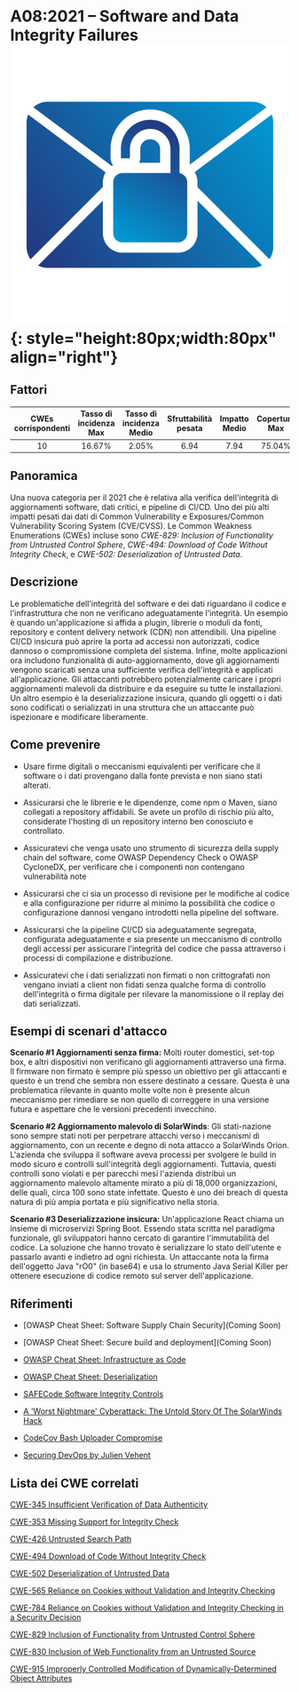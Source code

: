 # A08:2021 – Software and Data Integrity Failures    ![icon](OWASP%20Top%2010/Top10/2021/docs/assets/TOP_10_Icons_Final_Software_and_Data_Integrity_Failures.png){: style="height:80px;width:80px" align="right"}

## Fattori

| CWEs corrispondenti | Tasso di incidenza Max | Tasso di incidenza Medio | Sfruttabilità pesata | Impatto Medio | Copertura Max | Copertura media | Occorrenze Totali | CVE Totali |
|:-------------:|:--------------------:|:--------------------:|:--------------:|:--------------:|:----------------------:|:---------------------:|:-------------------:|:------------:|
| 10          | 16.67%             | 2.05%              | 6.94                 | 7.94                | 75.04%       | 45.35%       | 47,972            | 1,152      |

## Panoramica

Una nuova categoria per il 2021 che è relativa alla verifica dell'integrità di aggiornamenti software, 
dati critici, e pipeline di CI/CD. Uno dei più alti impatti pesati dai dati di 
Common Vulnerability e Exposures/Common Vulnerability Scoring System (CVE/CVSS). 
Le Common Weakness Enumerations (CWEs) incluse sono
*CWE-829: Inclusion of Functionality from Untrusted Control Sphere*,
*CWE-494: Download of Code Without Integrity Check*, e 
*CWE-502: Deserialization of Untrusted Data*.

## Descrizione 

Le problematiche dell'integrità del software e dei dati riguardano il codice e l'infrastruttura
che non ne verificano adeguatamente l'integrità. Un esempio è quando un'applicazione si affida a plugin, librerie o moduli da fonti, repository e content delivery network (CDN) non attendibili.
Una pipeline CI/CD insicura può aprire la porta ad accessi non autorizzati, codice dannoso o compromissione completa del sistema.
Infine, molte applicazioni ora includono funzionalità di auto-aggiornamento, dove gli
aggiornamenti vengono scaricati senza una sufficiente verifica dell'integrità e
applicati all'applicazione. Gli attaccanti potrebbero
potenzialmente caricare i propri aggiornamenti malevoli da distribuire e da eseguire su tutte le
installazioni. Un altro esempio è la deserializzazione insicura, quando gli
oggetti o i dati sono codificati o serializzati in una struttura che un
attaccante può ispezionare e modificare liberamente.

## Come prevenire

-   Usare firme digitali o meccanismi equivalenti per verificare che il software o i dati provengano dalla fonte prevista e non siano stati alterati.

-   Assicurarsi che le librerie e le dipendenze, come npm o Maven, siano collegati a repository affidabili. Se avete un profilo di rischio più alto, considerate l'hosting di un repository interno ben conosciuto e controllato.

-   Assicuratevi che venga usato uno strumento di sicurezza della supply chain del software, come OWASP
    Dependency Check o OWASP CycloneDX, per verificare che i componenti non contengano vulnerabilità note

-   Assicurarsi che ci sia un processo di revisione per le modifiche al codice e alla configurazione per ridurre al minimo la possibilità che codice o configurazione dannosi vengano introdotti nella pipeline del software.

-   Assicurarsi che la pipeline CI/CD sia adeguatamente segregata, configurata adeguatamente e sia presente un meccanismo di controllo degli accessi per assicurare l'integrità del codice che passa attraverso i processi di compilazione e distribuzione.

-   Assicuratevi che i dati serializzati non firmati o non crittografati non vengano inviati a
    client non fidati senza qualche forma di controllo dell'integrità o firma digitale
    per rilevare la manomissione o il replay dei dati serializzati.

## Esempi di scenari d'attacco

**Scenario #1 Aggiornamenti senza firma:** Molti router domestici, set-top box, 
e altri dispositivi non verificano gli aggiornamenti attraverso una
firma. Il firmware non firmato è sempre più spesso un obiettivo per gli attaccanti e 
questo è un trend che sembra non essere destinato a cessare. Questa è una problematica rilevante in quanto molte volte 
non è presente alcun meccanismo per rimediare se non quello di correggere in una versione futura e
aspettare che le versioni precedenti invecchino.

**Scenario #2 Aggiornamento malevolo di SolarWinds**: Gli stati-nazione sono sempre stati noti 
per perpetrare attacchi verso i meccanismi di aggiornamento, con un recente e degno di nota attacco
a SolarWinds Orion. L'azienda che sviluppa il software aveva 
processi per svolgere le build in modo sicuro e controlli sull'integrità degli aggiornamenti. 
Tuttavia, questi controlli sono violati e per parecchi mesi l'azienda distribuì un aggiornamento malevolo altamente mirato
a più di 18,000 organizzazioni, delle quali, circa 100 sono state infettate. Questo è uno dei breach di questa natura di più ampia portata e più significativo nella storia.

**Scenario #3 Deserializzazione insicura:** Un'applicazione React chiama un
insieme di microservizi Spring Boot. Essendo stata scritta nel paradigma funzionale, 
gli sviluppatori hanno cercato di garantire l'immutabilità del codice. La soluzione che hanno trovato
è serializzare lo stato dell'utente e passarlo avanti e indietro ad
ogni richiesta. Un attaccante nota la firma dell'oggetto Java "rO0" (in base64) e
usa lo strumento Java Serial Killer per ottenere esecuzione di codice remoto sul
server dell'applicazione.

## Riferimenti

-   \[OWASP Cheat Sheet: Software Supply Chain Security\](Coming Soon)

-   \[OWASP Cheat Sheet: Secure build and deployment\](Coming Soon)

-    [OWASP Cheat Sheet: Infrastructure as Code](https://cheatsheetseries.owasp.org/cheatsheets/Infrastructure_as_Code_Security_Cheat_Sheet.html) 
 
-   [OWASP Cheat Sheet: Deserialization](
    <https://www.owasp.org/index.php/Deserialization_Cheat_Sheet>)

-   [SAFECode Software Integrity Controls](
    https://safecode.org/publication/SAFECode_Software_Integrity_Controls0610.pdf)

-   [A 'Worst Nightmare' Cyberattack: The Untold Story Of The
    SolarWinds
    Hack](<https://www.npr.org/2021/04/16/985439655/a-worst-nightmare-cyberattack-the-untold-story-of-the-solarwinds-hack>)

-   [CodeCov Bash Uploader Compromise](https://about.codecov.io/security-update)

-   [Securing DevOps by Julien Vehent](https://www.manning.com/books/securing-devops)

## Lista dei CWE correlati

[CWE-345 Insufficient Verification of Data Authenticity](https://cwe.mitre.org/data/definitions/345.html)

[CWE-353 Missing Support for Integrity Check](https://cwe.mitre.org/data/definitions/353.html)

[CWE-426 Untrusted Search Path](https://cwe.mitre.org/data/definitions/426.html)

[CWE-494 Download of Code Without Integrity Check](https://cwe.mitre.org/data/definitions/494.html)

[CWE-502 Deserialization of Untrusted Data](https://cwe.mitre.org/data/definitions/502.html)

[CWE-565 Reliance on Cookies without Validation and Integrity Checking](https://cwe.mitre.org/data/definitions/565.html)

[CWE-784 Reliance on Cookies without Validation and Integrity Checking in a Security Decision](https://cwe.mitre.org/data/definitions/784.html)

[CWE-829 Inclusion of Functionality from Untrusted Control Sphere](https://cwe.mitre.org/data/definitions/829.html)

[CWE-830 Inclusion of Web Functionality from an Untrusted Source](https://cwe.mitre.org/data/definitions/830.html)

[CWE-915 Improperly Controlled Modification of Dynamically-Determined Object Attributes](https://cwe.mitre.org/data/definitions/915.html)
